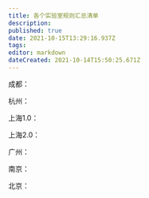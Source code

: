 ```yaml
---
title: 各个实验室规则汇总清单
description: 
published: true
date: 2021-10-15T13:29:16.937Z
tags: 
editor: markdown
dateCreated: 2021-10-14T15:50:25.671Z
---
```


成都： 



杭州：  



上海1.0：



上海2.0：



广州：



南京：



北京：


